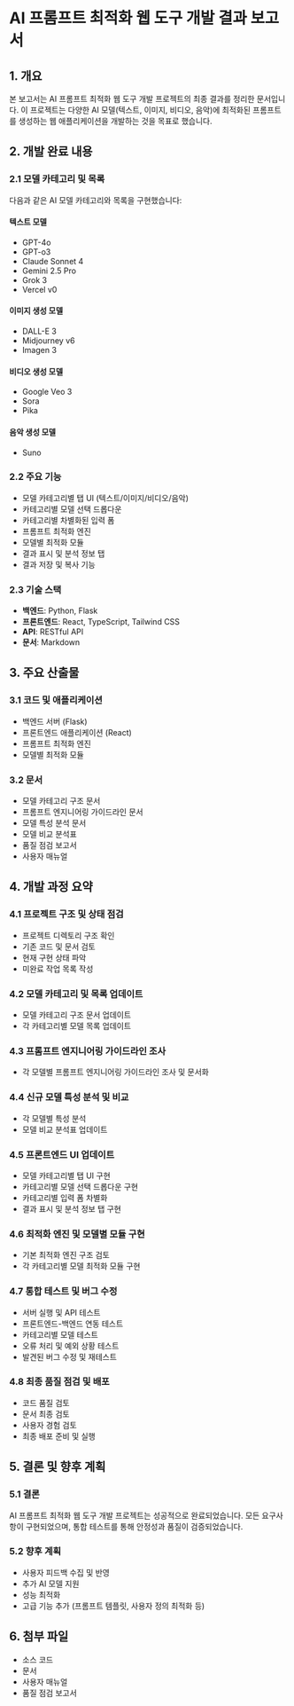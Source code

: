 # AI 프롬프트 최적화 웹 도구 개발 결과 보고서

## 1. 개요

본 보고서는 AI 프롬프트 최적화 웹 도구 개발 프로젝트의 최종 결과를 정리한 문서입니다. 이 프로젝트는 다양한 AI 모델(텍스트, 이미지, 비디오, 음악)에 최적화된 프롬프트를 생성하는 웹 애플리케이션을 개발하는 것을 목표로 했습니다.

## 2. 개발 완료 내용

### 2.1 모델 카테고리 및 목록
다음과 같은 AI 모델 카테고리와 목록을 구현했습니다:

#### 텍스트 모델
- GPT-4o
- GPT-o3
- Claude Sonnet 4
- Gemini 2.5 Pro
- Grok 3
- Vercel v0

#### 이미지 생성 모델
- DALL-E 3
- Midjourney v6
- Imagen 3

#### 비디오 생성 모델
- Google Veo 3
- Sora
- Pika

#### 음악 생성 모델
- Suno

### 2.2 주요 기능
- 모델 카테고리별 탭 UI (텍스트/이미지/비디오/음악)
- 카테고리별 모델 선택 드롭다운
- 카테고리별 차별화된 입력 폼
- 프롬프트 최적화 엔진
- 모델별 최적화 모듈
- 결과 표시 및 분석 정보 탭
- 결과 저장 및 복사 기능

### 2.3 기술 스택
- **백엔드**: Python, Flask
- **프론트엔드**: React, TypeScript, Tailwind CSS
- **API**: RESTful API
- **문서**: Markdown

## 3. 주요 산출물

### 3.1 코드 및 애플리케이션
- 백엔드 서버 (Flask)
- 프론트엔드 애플리케이션 (React)
- 프롬프트 최적화 엔진
- 모델별 최적화 모듈

### 3.2 문서
- 모델 카테고리 구조 문서
- 프롬프트 엔지니어링 가이드라인 문서
- 모델 특성 분석 문서
- 모델 비교 분석표
- 품질 점검 보고서
- 사용자 매뉴얼

## 4. 개발 과정 요약

### 4.1 프로젝트 구조 및 상태 점검
- 프로젝트 디렉토리 구조 확인
- 기존 코드 및 문서 검토
- 현재 구현 상태 파악
- 미완료 작업 목록 작성

### 4.2 모델 카테고리 및 목록 업데이트
- 모델 카테고리 구조 문서 업데이트
- 각 카테고리별 모델 목록 업데이트

### 4.3 프롬프트 엔지니어링 가이드라인 조사
- 각 모델별 프롬프트 엔지니어링 가이드라인 조사 및 문서화

### 4.4 신규 모델 특성 분석 및 비교
- 각 모델별 특성 분석
- 모델 비교 분석표 업데이트

### 4.5 프론트엔드 UI 업데이트
- 모델 카테고리별 탭 UI 구현
- 카테고리별 모델 선택 드롭다운 구현
- 카테고리별 입력 폼 차별화
- 결과 표시 및 분석 정보 탭 구현

### 4.6 최적화 엔진 및 모델별 모듈 구현
- 기본 최적화 엔진 구조 검토
- 각 카테고리별 모델 최적화 모듈 구현

### 4.7 통합 테스트 및 버그 수정
- 서버 실행 및 API 테스트
- 프론트엔드-백엔드 연동 테스트
- 카테고리별 모델 테스트
- 오류 처리 및 예외 상황 테스트
- 발견된 버그 수정 및 재테스트

### 4.8 최종 품질 점검 및 배포
- 코드 품질 검토
- 문서 최종 검토
- 사용자 경험 검토
- 최종 배포 준비 및 실행

## 5. 결론 및 향후 계획

### 5.1 결론
AI 프롬프트 최적화 웹 도구 개발 프로젝트는 성공적으로 완료되었습니다. 모든 요구사항이 구현되었으며, 통합 테스트를 통해 안정성과 품질이 검증되었습니다.

### 5.2 향후 계획
- 사용자 피드백 수집 및 반영
- 추가 AI 모델 지원
- 성능 최적화
- 고급 기능 추가 (프롬프트 템플릿, 사용자 정의 최적화 등)

## 6. 첨부 파일
- 소스 코드
- 문서
- 사용자 매뉴얼
- 품질 점검 보고서
